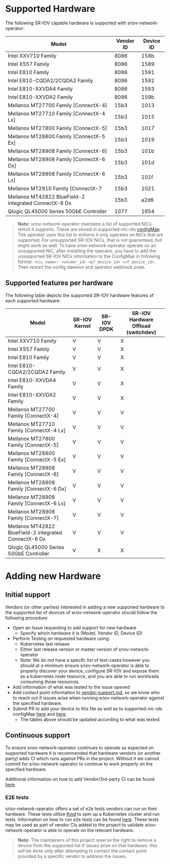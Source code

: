 # Supported Hardware

The following SR-IOV capable hardware is supported with sriov-network-operator:

| Model                    | Vendor ID | Device ID |
| ------------------------ | --------- | --------- |
| Intel XXV710 Family |  8086 | 158b |
| Intel X557 Family |  8086 | 1589 |
| Intel E810 Family | 8086  | 1591 |
| Intel E810-CQDA2/2CQDA2 Family | 8086  | 1592 |
| Intel E810-XXVDA4 Family | 8086  | 1593 |
| Intel E810-XXVDA2 Family | 8086  | 159b |
| Mellanox MT27700 Family [ConnectX-4] | 15b3 | 1013 |
| Mellanox MT27710 Family [ConnectX-4 Lx] | 15b3 | 1015 |
| Mellanox MT27800 Family [ConnectX-5] | 15b3 | 1017 |
| Mellanox MT28800 Family [ConnectX-5 Ex] | 15b3 | 1019 |
| Mellanox MT28908 Family [ConnectX-6] | 15b3 | 101b |
| Mellanox MT28908 Family [ConnectX-6 Dx] | 15b3 | 101d |
| Mellanox MT28908 Family [ConnectX-6 Lx] | 15b3 | 101f |
| Mellanox MT2910 Family [ConnectX-7 | 15b3 | 1021 |
| Mellanox MT42822 BlueField-2 integrated ConnectX-6 Dx | 15b3 | a2d6 |
| Qlogic QL45000 Series 50GbE Controller | 1077 | 1654 |

> **Note:** sriov-network-operator maintains a list of supported NICs which it supports.
> These are stored in supported-nic-ids [configMap](https://github.com/k8snetworkplumbingwg/sriov-network-operator/blob/master/deployment/sriov-network-operator/templates/configmap.yaml).
> The operator uses this list to enforce it only operates on NICs that are supported. For unsupported SR-IOV NICs, that is not guaranteed, but might work as well.
> To have sriov-network-operator operate on an unsupported NIC, after installing the operator, you have to add the unsupported SR-IOV NICs information to the ConfigMap
> in following format: `<nic_name>: <vender_id> <pf_device_id> <vf_device_id>`.
> Then restart the config daemon and operator webhook pods.

## Supported features per hardware

The following table depicts the supported SR-IOV hardware features of each supported hardware:

| Model                    | SR-IOV Kernel | SR-IOV DPDK | SR-IOV Hardware Offload (switchdev) |
| ------------------------ | ------------- | ----------- |------------------------------------ |
| Intel XXV710 Family | V | V | X |
| Intel X557 Family | V | V | X |
| Intel E810 Family | V | V | X |
| Intel E810-CQDA2/2CQDA2 Family | V | V | X |
| Intel E810-XXVDA4 Family | V | V | X |
| Intel E810-XXVDA2 Family | V | V | X |
| Mellanox MT27700 Family [ConnectX-4] | V | V | V |
| Mellanox MT27710 Family [ConnectX-4 Lx] | V | V | V |
| Mellanox MT27800 Family [ConnectX-5] | V | V | V |
| Mellanox MT28800 Family [ConnectX-5 Ex] | V | V | V |
| Mellanox MT28908 Family [ConnectX-6] | V | V | V |
| Mellanox MT28908 Family [ConnectX-6 Dx] | V | V | V |
| Mellanox MT28908 Family [ConnectX-6 Lx] | V | V | V |
| Mellanox MT28908 Family [ConnectX-7] | V | V | V |
| Mellanox MT42822 BlueField-2 integrated ConnectX-6 Dx | V | V | V |
| Qlogic QL45000 Series 50GbE Controller | V | X | X |

# Adding new Hardware

## Initial support
Vendors (or other parties) interested in adding a new supported hardware to the supported list of devices of sriov-network-operator
should follow the following procedure:

* Open an Issue requesting to add support for new hardware
  * Specify which hardware it is (Model, Vendor ID, Device ID)
* Perform Testing on requested hardware using:
  * Kubernetes last release
  * Either last release version or master version of sriov-network-operator
  * Note: We do not have a specifc list of test-cases however you should at a minimum ensure
      sriov-network-operator is able to properly discover your device, configure SR-IOV and
      expose them as a kubernetes node resource, and you are able to run workloads consuming
      those resources.
* Add information of what was tested to the issue opened
* Add contact point information to [vendor-support.md](https://github.com/k8snetworkplumbingwg/sriov-network-operator/blob/master/doc/vendor-support.md), so we know who to reach out if issues arise when running sriov-network-operator against the specified hardware.
* Submit PR to add your device to this file as well as to supported-nic-ids configMap [here](https://github.com/k8snetworkplumbingwg/sriov-network-operator/blob/master/deployment/sriov-network-operator/templates/configmap.yaml) and [here](https://github.com/k8snetworkplumbingwg/sriov-network-operator/blob/master/deploy/configmap.yaml).
  * The tables above should be updated according to what was tested

## Continuous support
To ensure sriov-network-operator continues to operate as expected on supported hardware it is recommended that hardware vendors (or another party)
adds CI which runs against PRs in the project. Without it we cannot commit for sriov-network-operator to continue to work properly on the specified
hardware.

Additional information on how to add Vendor/3rd-party CI can be found [here](https://github.com/k8snetworkplumbingwg/sriov-network-operator/tree/master/ci).

### E2E tests

sriov-network-operator offers a set of e2e tests vendors can run on their hardware. These tests utilize [Kind](https://kind.sigs.k8s.io/) to spin up
a Kubernetes cluster and run tests. Information on how to run e2e tests can be found [here](https://github.com/k8snetworkplumbingwg/sriov-network-operator/blob/master/doc/testing-kind.md).
These tests may be used as part of vendor CIs added to the project to validate sriov-network-operator is able to operate
on the relevant hardware.

>**Note:** The maintainers of this project reserve the right to remove a device from the supported list if issues arise on that hardware.
> this will be done only after attempting to contact the contact point provided by a specific vendor to address the issues.
